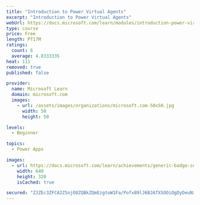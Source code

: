 ```yaml
---
title: "Introduction to Power Virtual Agents"
excerpt: "Introduction to Power Virtual Agents"
webUrl: https://docs.microsoft.com/learn/modules/introduction-power-virtual-agents/
type: course
price: Free
length: PT17M
ratings:
  count: 6
  average: 4.8333335
heat: 111
removed: true
published: false

provider:
  name: Microsoft Learn
  domain: microsoft.com
  images:
    - url: /assets/images/organizations/microsoft.com-50x50.jpg
      width: 50
      height: 50

levels:
  - Beginner

topics:
  - Power Apps

images:
  - url: https://docs.microsoft.com/learn/achievements/generic-badge-social.png
    width: 640
    height: 320
    isCached: true

secured: "ZJZEc3ZFCA2ZSnjO8ZQBkZQmEzgtoW1Fa/Pofx89lJ6BJATXSOOiOgDyDeuNxhLZx7Wu0r4Orkqh5VGHDwUgF8FJNE4eVLWfwYJWO0LnTtlMHVZryoPJjpaEXwSYygozUs4S/byh8xpy65IGy8YVGB9GyA0uyKdJ4FXKl07vFU48pvMQvLbYhzF5DfYXmeZspNGDHkYQqaFwn1cjsYrbuAEcIpLkyqGI+fbAj+Ntb07BpdcqNLPbtE172fB8KjVR/2f4TT5QU1qjTPRRErOxMBx2ZY95XSHwVxUw0m2SSn3AwiMGDDVtJpiKqnwvDffMrFvhkNPoJ1f4v3K+PFGGzBFrawh4RjJGsFTETDy5JC9mm9vQivZHV1A3pBi07Hogymf2jtZAddrTT1wlFEuV/ZhbW2C+ga2YDWu+3v9YevA=;rLc6zrorJV01kRbYMFviXA=="
---
```


